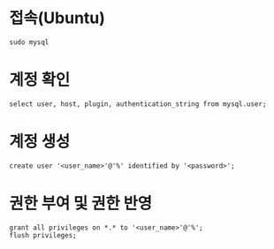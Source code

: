 # 접속(Ubuntu)
```
sudo mysql
```
# 계정 확인
```
select user, host, plugin, authentication_string from mysql.user;
```
# 계정 생성
```
create user '<user_name>'@'%' identified by '<password>'; 
```
# 권한 부여 및 권한 반영
```
grant all privileges on *.* to '<user_name>'@'%';
flush privileges;
```
